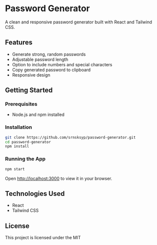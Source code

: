 # Password Generator

A clean and responsive password generator built with React and Tailwind CSS.

## Features

- Generate strong, random passwords
- Adjustable password length
- Option to include numbers and special characters
- Copy generated password to clipboard
- Responsive design

## Getting Started

### Prerequisites

- Node.js and npm installed

### Installation

```sh
git clone https://github.com/srnsksyp/password-generator.git
cd password-generator
npm install
```

### Running the App

```sh
npm start
```

Open [http://localhost:3000](http://localhost:3000) to view it in your browser.

## Technologies Used

- React
- Tailwind CSS

## License

This project is licensed under the MIT
